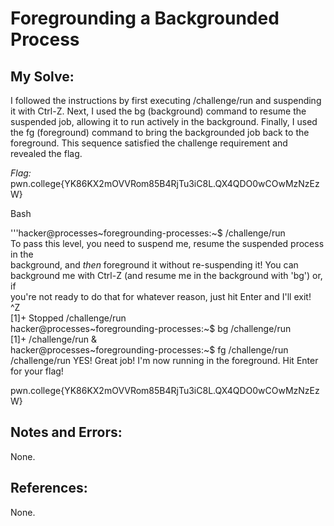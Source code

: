 # Foregrounding a Backgrounded Process


## My Solve:
I followed the instructions by first executing /challenge/run and suspending it with Ctrl-Z.
Next, I used the bg (background) command to resume the suspended job, allowing it to run actively in the background.
Finally, I used the fg (foreground) command to bring the backgrounded job back to the foreground. This sequence satisfied the challenge requirement and revealed the flag.

*Flag:* pwn.college{YK86KX2mOVVRom85B4RjTu3iC8L.QX4QDO0wCOwMzNzEzW}

Bash

'''hacker@processes\~foregrounding-processes:~$ /challenge/run                      
To pass this level, you need to suspend me, resume the suspended process in the              
background, and *then* foreground it without re-suspending it! You can               
background me with Ctrl-Z (and resume me in the background with 'bg') or, if              
you're not ready to do that for whatever reason, just hit Enter and I'll exit!           
^Z                  
[1]+  Stopped                  /challenge/run                      
hacker@processes\~foregrounding-processes:~$ bg /challenge/run          
[1]+ /challenge/run &            
hacker@processes\~foregrounding-processes:~$ fg /challenge/run           
/challenge/run 
YES! Great job! I'm now running in the foreground. Hit Enter for your flag!                  

pwn.college{YK86KX2mOVVRom85B4RjTu3iC8L.QX4QDO0wCOwMzNzEzW}               


## Notes and Errors:
None.

## References:
None.

